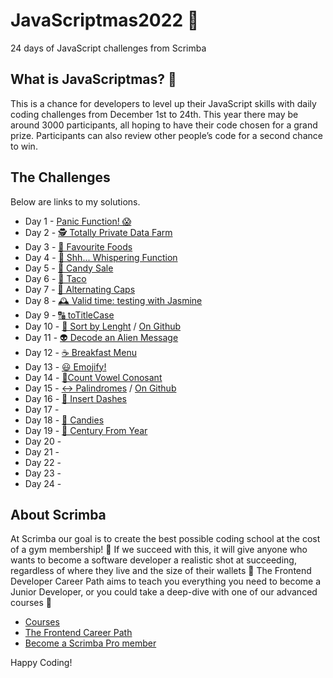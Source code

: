 # JavaScriptmas2022 🎄
24 days of JavaScript challenges from Scrimba

## What is JavaScriptmas? 🎁
This is a chance for developers to level up their JavaScript skills with daily coding challenges from December 1st to 24th. This year there may be around 3000 participants, all hoping to have their code chosen for a grand prize. Participants can also review other people’s code for a second chance to win.

## The Challenges

Below are links to my solutions.

- Day 1 - [Panic Function! 😱](https://juliendy.github.io/javascriptmas2022/Day1)
- Day 2 - [🕵️ Totally Private Data Farm](https://juliendy.github.io/javascriptmas2022/Day2)
- Day 3 - [🥐 Favourite Foods](https://juliendy.github.io/javascriptmas2022/Day3)
- Day 4 - [🤫 Shh... Whispering Function](https://juliendy.github.io/javascriptmas2022/Day4)
- Day 5 - [🍭 Candy Sale](https://juliendy.github.io/javascriptmas2022/Day5/)
- Day 6 - [🌮 Taco](https://juliendy.github.io/javascriptmas2022/Day6/)
- Day 7 - [🔡 Alternating Caps](https://juliendy.github.io/javascriptmas2022/Day7/)
- Day 8 - [🕰 Valid time: testing with Jasmine](https://scrimba.com/scrim/cof42479784434956b6b8815e)
- Day 9 - [🔠 toTitleCase](https://scrimba.com/scrim/co5d04646b20bae3cb452cc7f)
- Day 10 - [📏 Sort by Lenght](https://scrimba.com/scrim/co94c45a3a33d54f09845d5e8) / [On Github](https://juliendy.github.io/javascriptmas2022/Day10/)
- Day 11 - [👽 Decode an Alien Message](https://juliendy.github.io/javascriptmas2022/Day11/)
- Day 12 - [☕️ Breakfast Menu](https://juliendy.github.io/javascriptmas2022/Day12/)
- Day 13 - [😃 Emojify!](https://juliendy.github.io/javascriptmas2022/Day13/)
- Day 14 - [🧮Count Vowel Conosant](https://scrimba.com/scrim/co8a8498b9fa501c08d953097)
- Day 15 - [↔️ Palindromes](https://scrimba.com/scrim/co4c74cff803dfc2b120c6e2d) / [On Github](https://juliendy.github.io/javascriptmas2022/Day15/)
- Day 16 - [🤖 Insert Dashes](https://scrimba.com/scrim/co7fa4c57afdeca1b68541981)
- Day 17 - []()
- Day 18 - [🍬 Candies](https://scrimba.com/scrim/co134445ab518315ad0af73b6)
- Day 19 - [📆 Century From Year](https://scrimba.com/scrim/co55241d88983ab7e327f5114)
- Day 20 - []()
- Day 21 - []()
- Day 22 - []()
- Day 23 - []()
- Day 24 - []()

## About Scrimba

At Scrimba our goal is to create the best possible coding school at the cost of a gym membership! 💜
If we succeed with this, it will give anyone who wants to become a software developer a realistic shot at succeeding, regardless of where they live and the size of their wallets 🎉
The Frontend Developer Career Path aims to teach you everything you need to become a Junior Developer, or you could take a deep-dive with one of our advanced courses 🚀

- [Courses](https://scrimba.com/allcourses)
- [The Frontend Career Path](https://scrimba.com/learn/frontend)
- [Become a Scrimba Pro member](https://scrimba.com/pricing)

Happy Coding!
